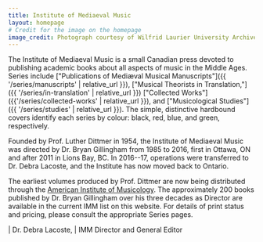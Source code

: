 ```yaml
---
title: Institute of Mediaeval Music
layout: homepage
# Credit for the image on the homepage
image_credit: Photograph courtesy of Wilfrid Laurier University Archives.
---
```


The Institute of Mediaeval Music is a small Canadian press devoted to publishing academic books
about all aspects of music in the Middle Ages. Series include
["Publications of Mediæval Musical Manuscripts"]({{ '/series/manuscripts' | relative_url }}),
["Musical Theorists in Translation,"]({{ '/series/in-translation' | relative_url }})
["Collected Works"]({{'/series/collected-works' | relative_url }}), and
["Musicological Studies"]({{ '/series/studies' | relative_url }}).
The simple, distinctive hardbound covers identify each series by colour: black, red, blue, and
green, respectively.

Founded by Prof. Luther Dittmer in 1954, the Institute of Mediaeval Music was directed by
Dr. Bryan Gillingham from 1985 to 2016, first in Ottawa, ON and after 2011 in Lions Bay, BC.
In 2016--17, operations were transferred to Dr. Debra Lacoste, and the Institute has now moved
back to Ontario.

The earliest volumes produced by Prof. Dittmer are now being distributed through the
[American Institute of Musicology](http://www.corpusmusicae.com/). The approximately 200 books
published by Dr. Bryan Gillingham over his three decades as Director are available in the current
IMM list on this website. For details of print status and pricing,
please consult the appropriate Series pages.

| Dr. Debra Lacoste,
| IMM Director and General Editor
